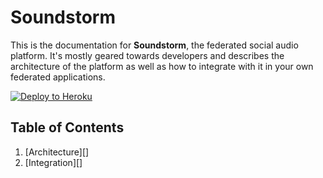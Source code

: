 # Soundstorm

This is the documentation for **Soundstorm**, the federated social audio
platform. It's mostly geared towards developers and describes the
architecture of the platform as well as how to integrate with it in your
own federated applications.

[![Deploy to Heroku](https://www.herokucdn.com/deploy/button.svg)](https://heroku.com/deploy?template=https://github.com/weathermen/soundstorm)

## Table of Contents

1. [Architecture][]
2. [Integration][]
